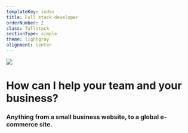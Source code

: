 ```yaml
---
templateKey: index
title: Full stack developer
orderNumber: 2
class: fullstack
sectionType: simple
theme: lightgray
alignment: center
---
```

![](/img/omakuva.png)

# How can I help your team and your business?
### Anything from a small business website, to a global e-commerce site.
